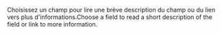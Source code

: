 <span data-ttu-id="856c1-101">Choisissez un champ pour lire une brève description du champ ou du lien vers plus d'informations.</span><span class="sxs-lookup"><span data-stu-id="856c1-101">Choose a field to read a short description of the field or link to more information.</span></span>
